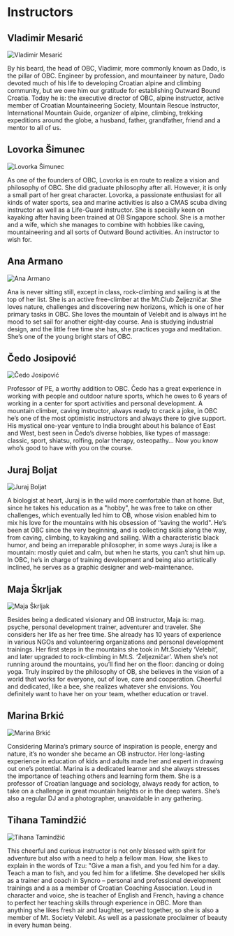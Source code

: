 # Instructors

## Vladimir Mesarić

![Vladimir Mesarić](/assets/instructors/vladimir-mesaric.jpg)

By his beard, the head of OBC, Vladimir, more commonly known as Dado, is the pillar of OBC. Engineer by profession, and mountaineer by nature, Dado devoted much of his life to developing Croatian alpine and climbing community, but we owe him our gratitude for establishing Outward Bound Croatia. Today he is: the executive director of OBC, alpine instructor, active member of Croatian Mountaineering Society, Mountain Rescue Instructor, International Mountain Guide, organizer of alpine, climbing, trekking expeditions around the globe, a husband, father, grandfather, friend and a mentor to all of us.

## Lovorka Šimunec

![Lovorka Šimunec](/assets/instructors/lovorka-simunec.jpg)

As one of the founders of OBC, Lovorka is en route to realize a vision and philosophy of OBC. She did graduate philosophy after all. However, it is only a small part of her great character. Lovorka, a passionate enthusiast for all kinds of water sports, sea and marine activities is also a CMAS scuba diving instructor as well as a Life-Guard instructor. She is specially keen on kayaking after having been trained at OB Singapore school. She is a mother and a wife, which she manages to combine with hobbies like caving, mountaineering and all sorts of Outward Bound activities. An instructor to wish for.

## Ana Armano

![Ana Armano](/assets/instructors/ana-armano.jpg)

Ana is never sitting still, except in class, rock-climbing and sailing is at the top of her list. She is an active free-climber at the Mt.Club Željezničar. She loves nature, challenges and discovering new horizons, which is one of her primary tasks in OBC. She loves the mountain of Velebit and is always int he mood to set sail for another eight-day course. Ana is studying industrial design, and the little free time she has, she practices yoga and meditation. She’s one of the young bright stars of OBC.

## Čedo Josipović

![Čedo Josipović](/assets/instructors/cedo-josipovic.jpg)

Professor of PE, a worthy addition to OBC. Čedo has a great experience in working with people and outdoor nature sports, which he owes to 6 years of working in a center for sport activities and personal development. A mountain climber, caving instructor, always ready to crack a joke, in OBC he’s one of the most optimistic instructors and always there to give support. His mystical one-year venture to India brought about his balance of East and West, best seen in Čedo’s diverse hobbies, like types of massage: classic, sport, shiatsu, rolfing, polar therapy, osteopathy… Now you know who’s good to have with you on the course.

## Juraj Boljat

![Juraj Boljat](/assets/instructors/juraj-boljat.jpg)

A biologist at heart, Juraj is in the wild more comfortable than at home. But, since he takes his education as a "hobby", he was free to take on other challenges, which eventually led him to OB, whose vision enabled him to mix his love for the mountains with his obsession of ‘’saving the world". He’s been at OBC since the very beginning, and is collecting skills along the way, from caving, climbing, to kayaking and sailing. With a characteristic black humor, and being an irreparable philosopher, in some ways Juraj is like a mountain: mostly quiet and calm, but when he starts, you can’t shut him up. In OBC, he’s in charge of training development and being also artistically inclined, he serves as a graphic designer and web-maintenance.

## Maja Škrljak

![Maja Škrljak](/assets/instructors/maja-skrljak.jpg)

Besides being a dedicated visionary and OB instructor, Maja is: mag. psyche, personal development trainer, adventurer and traveler. She considers her life as her free time. She already has 10 years of experience in various NGOs and volunteering organizations and personal development trainings. Her first steps in the mountains she took in Mt.Society ‘Velebit’, and later upgraded to rock-climbing in Mt.S. ‘Željezničar’. When she’s not running around the mountains, you’ll find her on the floor: dancing or doing yoga. Truly inspired by the philosophy of OB, she believes in the vision of a world that works for everyone, out of love, care and cooperation. Cheerful and dedicated, like a bee, she realizes whatever she envisions. You definitely want to have her on your team, whether education or travel.

## Marina Brkić

![Marina Brkić](/assets/instructors/marina-brkic.jpg)

Considering Marina’s primary source of inspiration is people, energy and nature, it’s no wonder she became an OB instructor. Her long-lasting experience in education of kids and adults made her and expert in drawing out one’s potential. Marina is a dedicated learner and she always stresses the importance of teaching others and learning form them. She is a professor of Croatian language and sociology, always ready for action, to take on a challenge in great mountain heights or in the deep waters. She’s also a regular DJ and a photographer, unavoidable in any gathering.

## Tihana Tamindžić

![Tihana Tamindžić](/assets/instructors/tihana-tamindzic.jpg)

This cheerful and curious instructor is not only blessed with spirit for adventure but also with a need to help a fellow man. How, she likes to explain in the words of Tzu: "Give a man a fish, and you fed him for a day. Teach a man to fish, and you fed him for a lifetime. She developed her skills as a trainer and coach in Syncro – personal and professional development trainings and a as a member of Croatian Coaching Association. Loud in character and voice, she is teacher of English and French, having a chance to perfect her teaching skills through experience in OBC. More than anything she likes fresh air and laughter, served together, so she is also a member of Mt. Society Velebit. As well as a passionate proclaimer of beauty in every human being.
